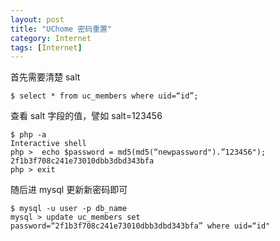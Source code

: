 ```yaml
---
layout: post
title: "UChome 密码重置"
category: Internet
tags: [Internet]
---
```


首先需要清楚 salt

    $ select * from uc_members where uid=“id”;

查看 salt 字段的值，譬如 salt=123456

```
$ php -a
Interactive shell
php >  echo $password = md5(md5(“newpassword").”123456");
2f1b3f708c241e73010dbb3dbd343bfa
php > exit
```

<!-- more -->

随后进 mysql 更新新密码即可

```
$ mysql -u user -p db_name
mysql > update uc_members set password=“2f1b3f708c241e73010dbb3dbd343bfa” where uid=“id"
```
